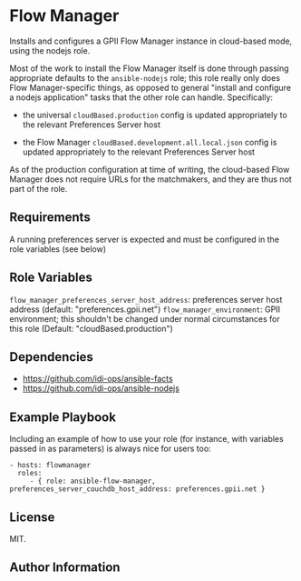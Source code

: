Flow Manager
============

Installs and configures a GPII Flow Manager instance in cloud-based mode, using the nodejs role.

Most of the work to install the Flow Manager itself is done through passing appropriate defaults to the `ansible-nodejs` role; this role really only does Flow Manager-specific things, as opposed to general "install and configure a nodejs application" tasks that the other role can handle. Specifically:

- the universal `cloudBased.production` config is updated appropriately to the relevant Preferences Server host

- the Flow Manager `cloudBased.development.all.local.json` config is updated appropriately to the relevant Preferences Server host

As of the production configuration at time of writing, the cloud-based Flow Manager does not require URLs for the matchmakers, and they are thus not part of the role.

Requirements
------------

A running preferences server is expected and must be configured in the role variables (see below)

Role Variables
--------------

`flow_manager_preferences_server_host_address`: preferences server host address (default: "preferences.gpii.net")
`flow_manager_environment`: GPII environment; this shouldn't be changed under normal circumstances for this role (Default: "cloudBased.production")

Dependencies
------------

- https://github.com/idi-ops/ansible-facts
- https://github.com/idi-ops/ansible-nodejs

Example Playbook
----------------

Including an example of how to use your role (for instance, with variables passed in as parameters) is always nice for users too:

    - hosts: flowmanager
      roles:
         - { role: ansible-flow-manager, preferences_server_couchdb_host_address: preferences.gpii.net }

License
-------

MIT.

Author Information
------------------
